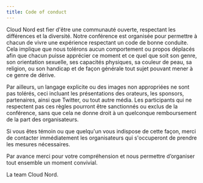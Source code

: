 ```yaml
---
title: Code of conduct
---
```

Cloud Nord est fier d'être une communauté ouverte, respectant les différences et la diversité. Notre conférence est organisée pour permettre à chacun de vivre une expérience respectant un code de bonne conduite.
Cela implique que nous tolérons aucun comportement ou propos déplacés afin que chacun puisse apprécier ce moment et ce quel que soit son genre, son orientation sexuelle, ses capacités physiques, sa couleur de peau, sa religion, ou son handicap et de façon générale tout sujet pouvant mener à ce genre de dérive.

Par ailleurs, un langage explicite ou des images non appropriées ne sont pas tolérés, ceci incluant les présentations des orateurs, les sponsors, partenaires, ainsi que Twitter, ou tout autre média.
Les participants qui ne respectent pas ces règles pourront être sanctionnés ou exclus de la conférence, sans que cela ne donne droit à un quelconque remboursement de la part des organisateurs.

Si vous êtes témoin ou que quelqu'un vous indispose de cette façon, merci de contacter immédiatement les organisateurs qui s'occuperont de prendre les mesures nécessaires.

Par avance merci pour votre compréhension et nous permettre d’organiser tout ensemble un moment convivial.

La team Cloud Nord.